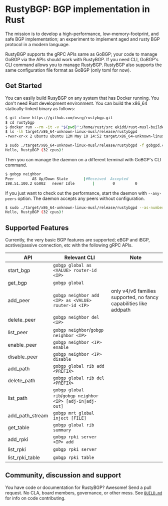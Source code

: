 # RustyBGP: BGP implementation in Rust

The mission is to develop a high-performance, low-memory-footprint, and safe BGP implementation; an experiment to implement aged and rusty BGP protocol in a modern language.

RustyBGP supports the gRPC APIs same as GoBGP; your code to manage GoBGP via the APIs should work with RustyBGP. If you need CLI, GoBGP's CLI command allows you to manage RustyBGP. RustyBGP also supports the same configuration file format as GoBGP (only toml for now).

## Get Started

You can easily build RusyBGP on any system that has Docker running. You don't need Rust development environment. You can build the x86_64 statically-linked binary as follows:

```bash
$ git clone https://github.com/osrg/rustybgp.git
$ cd rustybgp
$ docker run --rm -it -v "$(pwd)":/home/rust/src ekidd/rust-musl-builder cargo build --release
$ ls -lh target/x86_64-unknown-linux-musl/release/rustybgpd
-rwxr-xr-x 2 ubuntu ubuntu 12M May 10 14:52 target/x86_64-unknown-linux-musl/release/rustybgpd
```

```bash
$ sudo ./target/x86_64-unknown-linux-musl/release/rustybgpd -f gobgpd.conf
Hello, RustyBGP (32 cpus)!
```

Then you can manage the daemon on a different terminal with GoBGP's CLI command.

```bash
$ gobgp neighbor
Peer        AS Up/Down State       |#Received  Accepted
198.51.100.2 65002   never Idle        |        0         0
```

If you just want to check out the performance, start the daemon with `--any-peers` option. The daemon accepts any peers without configuration.

```bash
$ sudo ./target/x86_64-unknown-linux-musl/release/rustybgpd --as-number 65001 --router-id 203.0.113.1 --any-peers
Hello, RustyBGP (32 cpus)!
```

## Supported Features

Currently, the very basic BGP features are supported; eBGP and iBGP, acstive/passive connection, etc with the following gRPC APIs.

|API           |Relevant CLI                                           | Note        |
|--------------|-------------------------------------------------------|-------------|
|start_bgp|`gobgp global as <VALUE> router-id <IP>`||
|get_bgp|`gobgp global`||
|add_peer|`gobgp neighbor add <IP> as <VALUE> router-id <IP>`| only v4/v6 families supported, no fancy capabilities like addpath|
|delete_peer|`gobgp neighbor del <IP>`||
|list_peer|`gobgp neighbor`/`gobgp neighbor <IP>`||
|enable_peer|`gobgp neighbor <IP> enable`||
|disable_peer|`gobgp neighbor <IP> disable`||
|add_path|`gobgp global rib add <PREFIX>`||
|delete_path|`gobgp global rib del <PREFIX>`||
|list_path|`gobgp global rib`/`gobgp neighbor <IP> [adj-in\|adj-out]`||
|add_path_stream|`gobgp mrt global inject [FILE]`||
|get_table|`gobgp global rib summary`||
|add_rpki|`gobgp rpki server <IP> add`||
|list_rpki|`gobgp rpki server`||
|list_rpki_table|`gobgp rpki table`||

## Community, discussion and support

You have code or documentation for RustyBGP? Awesome! Send a pull request. No CLA, board members, governance, or other mess. See [`BUILD.md`](BUILD.md) for info on code contributing.
